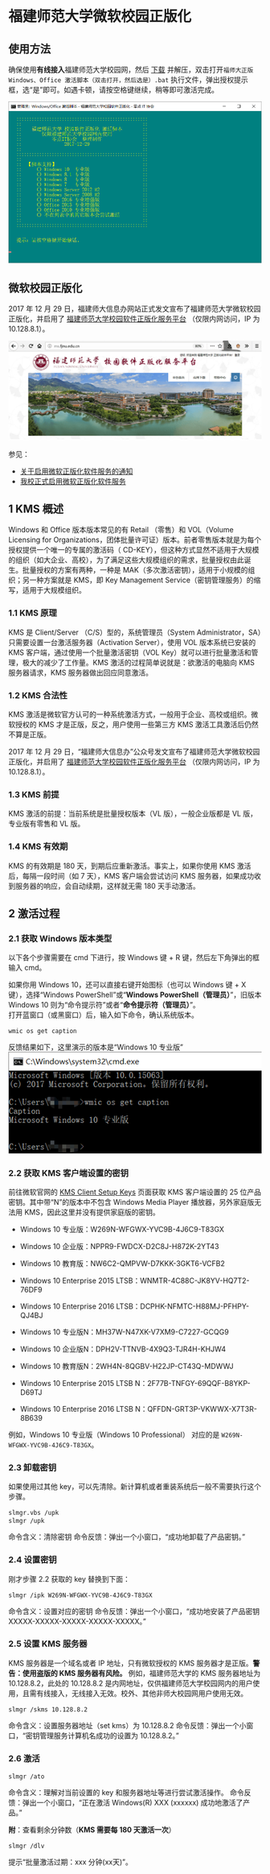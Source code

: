 # 福建师范大学微软校园正版化

## 使用方法

确保使用**有线接入**福建师范大学校园网，然后 [下载](https://github.com/fjnuer/fjnukms/archive/master.zip) 并解压，双击打开`福师大正版Windows、Office 激活脚本（双击打开，然后选是）.bat` 执行文件，弹出授权提示框，选“是”即可。如遇卡顿，请按空格键继续，稍等即可激活完成。

![](img/fjnukms.png)


## 微软校园正版化

2017 年 12 月 29 日，福建师大信息办网站正式发文宣布了福建师范大学微软校园正版化，并启用了 [福建师范大学校园软件正版化服务平台](http://ms.fjnu.edu.cn/) （仅限内网访问，IP 为 10.128.8.1）。  

![](img/ms-fjnu-edu-cn.png)

参见：
 - [关于启用微软正版化软件服务的通知](http://xxhb.fjnu.edu.cn/69/9e/c7620a158110/page.htm)
 - [我校正式启用微软正版化软件服务](http://xxhb.fjnu.edu.cn/69/e1/c7652a158177/page.htm)   
## 1 KMS 概述
Windows 和 Office 版本版本常见的有 Retail （零售）和 VOL（Volume Licensing for Organizations，团体批量许可证）版本。前者零售版本就是为每个授权提供一个唯一的专属的激活码（ CD-KEY），但这种方式显然不适用于大规模的组织（如大企业、高校），为了满足这些大规模组织的需求，批量授权由此诞生。批量授权的方案有两种，一种是 MAK（多次激活密钥），适用于小规模的组织；另一种方案就是 KMS，即 Key Management Service（密钥管理服务）的缩写，适用于大规模组织。  

### 1.1 KMS 原理
KMS 是 Client/Server （C/S）型的，系统管理员（System Administrator，SA）只需要设置一台激活服务器（Activation Server），使用 VOL 版本系统已安装的 KMS 客户端，通过使用一个批量激活密钥（VOL Key）就可以进行批量激活和管理，极大的减少了工作量。KMS 激活的过程简单说就是：欲激活的电脑向 KMS 服务器请求，KMS 服务器做出回应同意激活。  

### 1.2 KMS 合法性
KMS 激活是微软官方认可的一种系统激活方式，一般用于企业、高校或组织。微软授权的 KMS 才是正版，反之，用户使用一些第三方 KMS 激活工具激活后仍然不算是正版。  

2017 年 12 月 29 日，“福建师大信息办”公众号发文宣布了福建师范大学微软校园正版化，并启用了 [福建师范大学校园软件正版化服务平台](http://ms.fjnu.edu.cn/) （仅限内网访问，IP 为 10.128.8.1）。  

### 1.3 KMS 前提
KMS 激活的前提：当前系统是批量授权版本（VL 版），一般企业版都是 VL 版，专业版有零售和 VL 版。  
### 1.4 KMS 有效期
KMS 的有效期是 180 天，到期后应重新激活。事实上，如果你使用 KMS 激活后，每隔一段时间（如 7 天），KMS 客户端会尝试访问 KMS 服务器，如果成功收到服务器的响应，会自动续期，这样就无需 180 天手动激活。  

## 2 激活过程

### 2.1 获取 Windows 版本类型  
以下各个步骤需要在 cmd 下进行，按 Windows 键 + R 键，然后左下角弹出的框输入 cmd。  

如果你用 Windows 10，还可以直接右键开始图标（也可以 Windows 键 + X 键），选择“Windows PowerShell”或“**Windows PowerShell（管理员）**”，旧版本 Windows 10 则为“命令提示符”或者“**命令提示符（管理员）**”。  
打开蓝窗口（或黑窗口）后，输入如下命令，确认系统版本。
```
wmic os get caption
```
反馈结果如下，这里演示的版本是“Windows 10 专业版”
![wmic-os-get-caption.png](img/wmic-os-get-caption.png)

### 2.2 获取 KMS 客户端设置的密钥
前往微软官网的 [KMS Client Setup Keys](https://technet.microsoft.com/en-us/library/jj612867.aspx) 页面获取 KMS 客户端设置的 25 位产品密钥。其中带“N”的版本中不包含 Windows Media Player 播放器，另外家庭版无法用 KMS，因此这里并没有提供家庭版的密钥。

 - Windows 10 专业版：W269N-WFGWX-YVC9B-4J6C9-T83GX  
 
 - Windows 10 企业版：NPPR9-FWDCX-D2C8J-H872K-2YT43  
 
 - Windows 10 教育版：NW6C2-QMPVW-D7KKK-3GKT6-VCFB2  
 
 - Windows 10 Enterprise 2015 LTSB：WNMTR-4C88C-JK8YV-HQ7T2-76DF9  
 
 - Windows 10 Enterprise 2016 LTSB：DCPHK-NFMTC-H88MJ-PFHPY-QJ4BJ  

 - Windows 10 专业版N：MH37W-N47XK-V7XM9-C7227-GCQG9  
 
 - Windows 10 企业版N：DPH2V-TTNVB-4X9Q3-TJR4H-KHJW4
 
 - Windows 10 教育版N：2WH4N-8QGBV-H22JP-CT43Q-MDWWJ
 
 - Windows 10 Enterprise 2015 LTSB N：2F77B-TNFGY-69QQF-B8YKP-D69TJ
 
 - Windows 10 Enterprise 2016 LTSB N：QFFDN-GRT3P-VKWWX-X7T3R-8B639

例如，Windows 10 专业版（Windows 10 Professional） 对应的是 `W269N-WFGWX-YVC9B-4J6C9-T83GX`。

### 2.3 卸载密钥
如果使用过其他 key，可以先清除。新计算机或者重装系统后一般不需要执行这个步骤。
```
slmgr.vbs /upk
slmgr /upk
```
命令含义：清除密钥
命令反馈：弹出一个小窗口，“成功地卸载了产品密钥。”

### 2.4 设置密钥
刚才步骤 2.2 获取的 key 替换到下面：
```
slmgr /ipk W269N-WFGWX-YVC9B-4J6C9-T83GX
```
命令含义：设置对应的密钥
命令反馈：弹出一个小窗口，“成功地安装了产品密钥 XXXXX-XXXXX-XXXXX-XXXXX-XXXXX。”

### 2.5 设置 KMS 服务器
KMS 服务器是一个域名或者 IP 地址，只有微软授权的 KMS 服务器才是正版。**警告：使用盗版的 KMS 服务器有风险。**
例如，福建师范大学的 KMS 服务器地址为 10.128.8.2，此处的 10.128.8.2 是内网地址，仅供福建师范大学校园网内的用户使用，且需有线接入，无线接入无效。校外、其他非师大校园网用户使用无效。
```
slmgr /skms 10.128.8.2
```
命令含义：设置服务器地址（set kms）为 10.128.8.2
命令反馈：弹出一个小窗口，“密钥管理服务计算机名成功的设置为 10.128.8.2。”
### 2.6 激活
```
slmgr /ato
```
命令含义：理解对当前设置的 key 和服务器地址等进行尝试激活操作。
命令反馈：弹出一个小窗口，“正在激活 Windows(R) XXX (xxxxxx) 成功地激活了产品。”

**附**：查看剩余分钟数（**KMS 需要每 180 天激活一次**）
```
slmgr /dlv
```
提示“批量激活过期：xxx 分钟(xx天)”。
